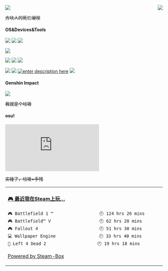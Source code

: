 <p>
  <img src="https://cdn.jsdelivr.net/gh/XCwosjw/CDN/Pic/19711.png">
  <a href="https://counter.xcwosjw.com/"><img src="https://counter.xcwosjw.com/get/@Github-Readme" align='right'></a>
  
  <s>方块人的死亡凝视</s>
</p>

#### OS&Devices&Tools
[![](https://img.shields.io/badge/Windows-10-2376bc?style=flat-square&logo=windows&logoColor=ffffff)](https://www.microsoft.com/windows/get-windows-10)
[![](https://img.shields.io/badge/OS-Centos-33aadd?logo=centos&style=flat-square&logoColor=ffff)](https://www.centos.org/)
[![](https://img.shields.io/badge/Android-11-3CB371?logo=android&style=flat-square&logoColor=ffffff)](https://www.android.com/)

[![](https://img.shields.io/badge/Redmi-K30%20Ultra-FF4500?logo=xiaomi&style=flat-square&logoColor=ffffff)](https://www.mi.com/)

[![](https://img.shields.io/badge/-Pycharm-228B22?logo=pycharm&style=flat-square&logoColor=ffffff)](https://www.jetbrains.com/pycharm/)
[![](https://img.shields.io/badge/-Python-1E90FF?logo=python&style=flat-square&logoColor=ffffff)](https://www.python.org/)
[![](https://img.shields.io/badge/-Linux-fcc624?style=flat-square&logo=linux&logoColor=white)](https://www.linuxfoundation.org/)

[![](https://img.shields.io/badge/-Steam-4682B4?logo=steam&style=flat-square&logoColor=ffffff)](https://steamcommunity.com/id/XCwosjw/)
[![](https://img.shields.io/badge/-Epic%20Games-000000?logo=epicgames&style=flat-square&logoColor=ffffff)](https://www.epicgames.com/)
[![enter description here](https://img.shields.io/badge/-Ubisoft-4169E1?logo=ubisoft&style=flat-square&logoColor=ffffff)](https://www.ubisoft.com/)
[![](https://img.shields.io/badge/-Origin-FF4500?logo=origin&style=flat-square&logoColor=ffffff)](https://www.origin.com/)
#### Genshin Impact
![](https://genshin-card.himiku.com/rand/194060228.png)

<s>我就是个垃圾</s>

#### osu!
[![](https://osusig.lolicon.app/sig.php?colour=hex66ccff&uname=XCwosjw&pp=2&countryrank&xpbar)](https://osu.ppy.sh/users/25313499)

<s>实锤了，垃圾+手残</s>

<table>
<tr>
<td valign="top" width="50%">

<!-- steam-box start -->
#### <a href="https://gist.github.com/ed622f4d750c79e86afebedddacdfef4" target="_blank">🎮 最近我在Steam上玩…</a>
```text
🎮 Battlefield 1 ™                  🕘 124 hrs 26 mins
🎮 Battlefield™ V                   🕘 62 hrs 20 mins
🎮 Fallout 4                        🕘 51 hrs 30 mins
💻 Wallpaper Engine                 🕘 33 hrs 40 mins
🧟 Left 4 Dead 2                    🕘 19 hrs 18 mins
```
<!-- Powered by https://github.com/YouEclipse/steam-box . -->
<!-- steam-box end -->

[Powered by Steam-Box](https://github.com/XCwosjw/steam-box)

</td>
</tr>
</table>